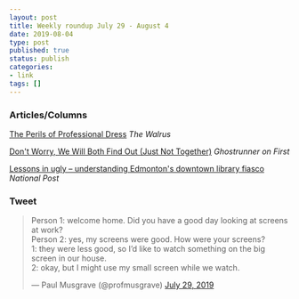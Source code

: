 ```yaml
---
layout: post
title: Weekly roundup July 29 - August 4
date: 2019-08-04
type: post
published: true
status: publish
categories:
- link
tags: []
---
```


### Articles/Columns

[The Perils of Professional Dress](https://thewalrus.ca/the-perils-of-professional-dress/ "The Perils of Professional Dress. By Erika Thorkelson") *The Walrus* 

[Don't Worry, We Will Both Find Out (Just Not Together)](http://www.ghostrunneronfirst.com/2019/07/dont-worry-we-will-both-find-out-just.html "Don't Worry, We Will Both Find Out (Just Not Together)") *Ghostrunner on First* 

[Lessons in ugly – understanding Edmonton's downtown library fiasco](https://nationalpost.com/opinion/lessons-in-ugly-understanding-edmontons-downtown-library-fiasco "Colby Cosh: Lessons in ugly – understanding Edmonton's downtown library fiasco") *National Post*

### Tweet

<blockquote class="twitter-tweet"><p lang="en" dir="ltr">Person 1: welcome home. Did you have a good day looking at screens at work?<br>Person 2: yes, my screens were good. How were your screens?<br>1: they were less good, so I’d like to watch something on the big screen in our house.<br>2: okay, but I might use my small screen while we watch.</p>&mdash; Paul Musgrave (@profmusgrave) <a href="https://twitter.com/profmusgrave/status/1155957537063096320?ref_src=twsrc%5Etfw">July 29, 2019</a></blockquote> <script async src="https://platform.twitter.com/widgets.js" charset="utf-8"></script>
